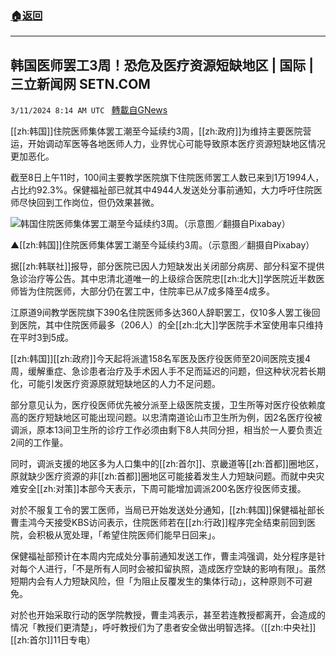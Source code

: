 ###  [:house:返回](README.md)
---


## 韩国医师罢工3周！恐危及医疗资源短缺地区 | 国际 | 三立新闻网  SETN.COM
`3/11/2024 8:14 AM UTC ` [轉載自GNews](https://gnews.org/articles/2383698)

[[zh:韩国]]住院医师集体罢工潮至今延续约3周，[[zh:政府]]为维持主要医院营运，开始调动军医等各地医师人力，业界忧心可能导致原本医疗资源短缺地区情况更加恶化。

截至8日上午11时，100间主要教学医院旗下住院医师罢工人数已来到1万1994人，占比约92.3%。保健福祉部已就其中4944人发送处分事前通知，大力呼吁住院医师尽快回到工作岗位，但仍效果甚微。

![韩国住院医师集体罢工潮至今延续约3周。（示意图／翻摄自Pixabay）](https://attach.setn.com/newsimages/2021/02/16/3028433-PH.jpg "韩国住院医师集体罢工潮至今延续约3周。（示意图／翻摄自Pixabay）")

▲[[zh:韩国]]住院医师集体罢工潮至今延续约3周。（示意图／翻摄自Pixabay）

据[[zh:韩联社]]报导，部分医院已因人力短缺发出关闭部分病房、部分科室不提供急诊治疗等公告。其中忠清北道唯一的上级综合医院忠[[zh:北大]]学医院近半数医师皆为住院医师，大部分仍在罢工中，住院率已从7成多降至4成多。

江原道9间教学医院旗下390名住院医师多达360人辞职罢工，仅10多人罢工後回到医院，其中住院医师最多（206人）的全[[zh:北大]]学医院手术室使用率只维持在平时3到5成。

[[zh:韩国]][[zh:政府]]今天起将派遣158名军医及医疗役医师至20间医院支援4周，缓解重症、急诊患者治疗及手术因人手不足而延迟的问题，但这种状况若长期化，可能引发医疗资源原就短缺地区的人力不足问题。

部分意见认为，医疗役医师优先被分派至上级医院支援，卫生所等对医疗役依赖度高的医疗短缺地区可能出现问题。以忠清南道论山市卫生所为例，因2名医疗役被调派，原本13间卫生所的诊疗工作必须由剩下8人共同分担，相当於一人要负责近2间的工作量。

同时，调派支援的地区多为人口集中的[[zh:首尔]]、京畿道等[[zh:首都]]圈地区，原就缺少医疗资源的非[[zh:首都]]圈地区可能接着发生人力短缺问题。而就中央灾难安全[[zh:对策]]本部今天表示，下周可能增加调派200名医疗役医师支援。

对於不服复工令的罢工医师，当局已开始发送处分通知，[[zh:韩国]]保健福祉部长曹圭鸿今天接受KBS访问表示，住院医师若在[[zh:行政]]程序完全结束前回到医院，会积极从宽处理，「希望住院医师们能早日回来」。

保健福祉部预计在本周内完成处分事前通知发送工作，曹圭鸿强调，处分程序是针对每个人进行，「不是所有人同时会被扣留执照，造成医疗空缺的影响有限」。虽然短期内会有人力短缺风险，但「为阻止反覆发生的集体行动」，这种原则不可避免。

对於也开始采取行动的医学院教授，曹圭鸿表示，甚至若连教授都离开，会造成的情况「教授们更清楚」，呼吁教授们为了患者安全做出明智选择。（[[zh:中央社]][[zh:首尔]]11日专电）
